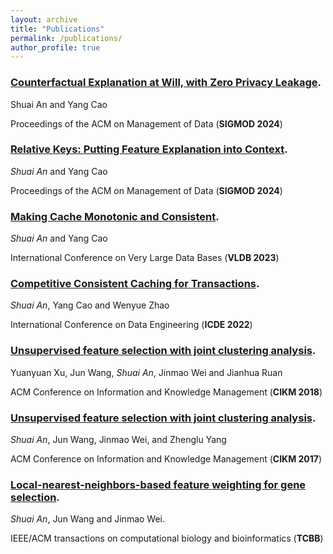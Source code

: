 ```yaml
---
layout: archive
title: "Publications"
permalink: /publications/
author_profile: true
---
```



### [Counterfactual Explanation at Will, with Zero Privacy Leakage](https://dl.acm.org/doi/pdf/10.1145/3654933). 

Shuai An and Yang Cao

Proceedings of the ACM on Management of Data (**SIGMOD 2024**)

<div style="margin-top: 15px;"></div>



### [Relative Keys: Putting Feature Explanation into Context](https://dl.acm.org/doi/pdf/10.1145/3639263). 

*Shuai An* and Yang Cao

Proceedings of the ACM on Management of Data (**SIGMOD 2024**)

<div style="margin-top: 15px;"></div>



### [Making Cache Monotonic and Consistent](https://www.pure.ed.ac.uk/ws/portalfiles/portal/334530480/Making_Cache_AN_DOA18112022_VOR_CC_BY_NC_ND.pdf).

*Shuai An* and Yang Cao

International Conference on Very Large Data Bases (**VLDB 2023**)

<div style="margin-top: 15px;"></div>



### [Competitive Consistent Caching for Transactions](https://ieeexplore.ieee.org/stamp/stamp.jsp?arnumber=9835469). 

*Shuai An*, Yang Cao and Wenyue Zhao

International Conference on Data Engineering (**ICDE 2022**)

<div style="margin-top: 15px;"></div>


### [Unsupervised feature selection with joint clustering analysis](https://dl.acm.org/doi/pdf/10.1145/3269206.3271760). 

Yuanyuan Xu, Jun Wang, *Shuai An*, Jinmao Wei and Jianhua Ruan

ACM Conference on Information and Knowledge Management (**CIKM 2018**)

<div style="margin-top: 15px;"></div>


### [Unsupervised feature selection with joint clustering analysis](https://dl.acm.org/doi/pdf/10.1145/3132847.3132999). 

*Shuai An*, Jun Wang, Jinmao Wei, and Zhenglu Yang

ACM Conference on Information and Knowledge Management (**CIKM 2017**)

<div style="margin-top: 15px;"></div>

### [Local-nearest-neighbors-based feature weighting for gene selection](https://ieeexplore.ieee.org/stamp/stamp.jsp?arnumber=7942061). 

*Shuai An*, Jun Wang and Jinmao Wei.

IEEE/ACM transactions on computational biology and bioinformatics (**TCBB**)










